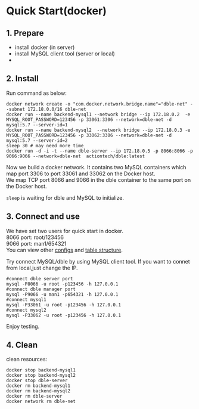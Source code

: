 # Quick Start(docker)  
 
## 1. Prepare
 + install docker (in server)
 + install MySQL client tool (server or local)
 + 
## 2. Install
 Run command as below:
```
docker network create -o "com.docker.network.bridge.name"="dble-net" --subnet 172.18.0.0/16 dble-net
docker run --name backend-mysql1 --network bridge --ip 172.18.0.2  -e MYSQL_ROOT_PASSWORD=123456 -p 33061:3306 --network=dble-net -d mysql:5.7 --server-id=1
docker run --name backend-mysql2  --network bridge --ip 172.18.0.3 -e MYSQL_ROOT_PASSWORD=123456 -p 33062:3306 --network=dble-net -d mysql:5.7 --server-id=2
sleep 30 # may need more time
docker run -d -i -t --name dble-server --ip 172.18.0.5 -p 8066:8066 -p 9066:9066 --network=dble-net  actiontech/dble:latest
```
 Now we build a docker network. It contains two MySQL containers which map port 3306  to port 33061 and 33062 on the Docker host.   
We map TCP port 8066 and 9066 in the dble container to the same port on the Docker host.

`sleep` is waiting for dble and MySQL to initialize.
 
## 3. Connect and use
   We have set two users for quick start in docker.  
   8066 port: root/123456    
   9066 port: man1/654321   
   You can view other [configs](https://github.com/actiontech/dble/tree/master/docker-images/quick-start) and [table structure](https://github.com/actiontech/dble/blob/master/src/main/resources/testdb.sql). 
   
   Try connect MySQL/dble by using MySQL client tool. If you want to connet from local,just change the IP.
   ```
   #connect dble server port
   mysql -P8066 -u root -p123456 -h 127.0.0.1 
   #connect dble manager port
   mysql -P9066 -u man1 -p654321 -h 127.0.0.1
   #connect mysql1
   mysql -P33061 -u root -p123456 -h 127.0.0.1 
   #connect mysql2
   mysql -P33062 -u root -p123456 -h 127.0.0.1
   ```

Enjoy testing.
   
## 4. Clean
clean resources:

```
docker stop backend-mysql1
docker stop backend-mysql2
docker stop dble-server
docker rm backend-mysql1
docker rm backend-mysql2
docker rm dble-server
docker network rm dble-net
```
 
 
